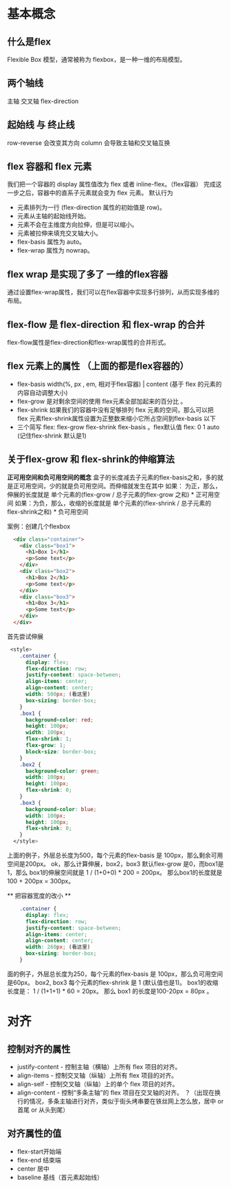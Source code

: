 # 基本概念
## 什么是flex
Flexible Box 模型，通常被称为 flexbox，是一种一维的布局模型。

## 两个轴线
主轴 交叉轴 flex-direction

## 起始线 与 终止线
row-reverse 会改变其方向
column 会导致主轴和交叉轴互换

## flex 容器和 flex 元素
我们把一个容器的 display 属性值改为 flex 或者 inline-flex。（flex容器）
完成这一步之后，容器中的直系子元素就会变为 flex 元素。
默认行为
- 元素排列为一行 (flex-direction 属性的初始值是 row)。
- 元素从主轴的起始线开始。
- 元素不会在主维度方向拉伸，但是可以缩小。
- 元素被拉伸来填充交叉轴大小。
- flex-basis 属性为 auto。
- flex-wrap 属性为 nowrap。

## flex wrap 是实现了多了 一维的flex容器
通过设置flex-wrap属性，我们可以在flex容器中实现多行排列，从而实现多维的布局。

## flex-flow 是 flex-direction 和 flex-wrap 的合并
flex-flow属性是flex-direction和flex-wrap属性的合并形式。

## flex 元素上的属性 （上面的都是flex容器的）
- flex-basis width(%, px , em, 相对于flex容器) | content (基于 flex 的元素的内容自动调整大小)
- flex-grow 是对剩余空间的使用 flex元素全部加起来的百分比 。
- flex-shrink 如果我们的容器中没有足够排列 flex 元素的空间，那么可以把 flex 元素flex-shrink属性设置为正整数来缩小它所占空间到flex-basis 以下
- 三个简写 flex: flex-grow flex-shrink  flex-basis  。flex默认值 flex: 0 1 auto (记住flex-shrink 默认是1)

## 关于flex-grow 和 flex-shrink的伸缩算法
**正可用空间和负可用空间的概念**
盒子的长度减去子元素的flex-basis之和，多的就是正可用空间，少的就是负可用空间。而伸缩就发生在其中
如果： 为正，那么，伸展的长度就是 单个元素的(flex-grow / 总子元素的flex-grow 之和) *  正可用空间
如果：为负，那么，收缩的长度就是 单个元素的(flex-shrink / 总子元素的flex-shrink之和) *  负可用空间

案例：创建几个flexbox
```html
  <div class="container">
    <div class="box1">
      <h1>Box 1</h1>
      <p>Some text</p>
    </div>
    <div class="box2">
      <h1>Box 2</h1>
      <p>Some text</p>
    </div>
    <div class="box3">
      <h1>Box 3</h1>
      <p>Some text</p>
    </div>
  </div>
```
首先尝试伸展
```css
 <style>
    .container {
      display: flex;
      flex-direction: row;
      justify-content: space-between;
      align-items: center;
      align-content: center;
      width: 500px; (看这里)
      box-sizing: border-box;
    }
    .box1 {
      background-color: red;
      height: 100px;
      width: 100px;
      flex-shrink: 1;
      flex-grow: 1;
      block-size: border-box;
    }
    .box2 {
      background-color: green;
      width: 100px;
      height: 100px;
      flex-shrink: 0;
    }
    .box3 {
      background-color: blue;
      width: 100px;
      height: 100px;
      flex-shrink: 0;
    }
  </style>
```
上面的例子，外层总长度为500，每个元素的flex-basis 是 100px，那么剩余可用空间是200px。 ok，那么计算伸展，box2，box3 默认flex-grow 是0，而box1是 1，那么
box1的伸展空间就是 1 / (1+0+0) * 200 = 200px。
那么box1的长度就是100 + 200px = 300px。

** 把容器宽度的改小 **
```css
    .container {
      display: flex;
      flex-direction: row;
      justify-content: space-between;
      align-items: center;
      align-content: center;
      width: 260px; (看这里)
      box-sizing: border-box;
    }
```
面的例子，外层总长度为250，每个元素的flex-basis 是 100px，那么负可用空间是60px。
box2, box3 每个元素的flex-shrink 是 1 (默认值也是1)。
box1的收缩长度是： 1 / (1+1+1) * 60 = 20px。
那么 box1 的长度是100-20px = 80px 。

# 对齐

## 控制对齐的属性
- justify-content - 控制主轴（横轴）上所有 flex 项目的对齐。
- align-items - 控制交叉轴（纵轴）上所有 flex 项目的对齐。
- align-self - 控制交叉轴（纵轴）上的单个 flex 项目的对齐。
- align-content - 控制“多条主轴”的 flex 项目在交叉轴的对齐。 ？（出现在换行的情况，多条主轴进行对齐，类似于街头烤串要在铁丝网上怎么放，居中 or 首尾 or 从头到尾）

## 对齐属性的值
- flex-start开始端
- flex-end 结束端
- center 居中
- baseline 基线（首元素起始线）



